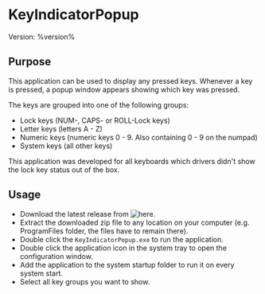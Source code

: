 # KeyIndicatorPopup

Version: %version%

## Purpose
This application can be used to display any pressed keys. Whenever a key is pressed, a popup window appears showing which key was pressed.

The keys are grouped into one of the following groups:
- Lock keys (NUM-, CAPS- or ROLL-Lock keys)
- Letter keys (letters A - Z)
- Numeric keys (numeric keys 0 - 9. Also containing 0 - 9 on the numpad)
- System keys (all other keys)

This application was developed for all keyboards which drivers didn't show the lock key status out of the box.

## Usage
- Download the latest release from ![here](https://github.com/M1S2/KeyIndicatorPopup/releases/latest).
- Extract the downloaded zip file to any location on your computer (e.g. ProgramFiles folder, the files have to remain there).
- Double click the `KeyIndicatorPopup.exe` to run the application.
- Double click the application icon in the system tray to open the configuration window.
- Add the application to the system startup folder to run it on every system start.
- Select all key groups you want to show.